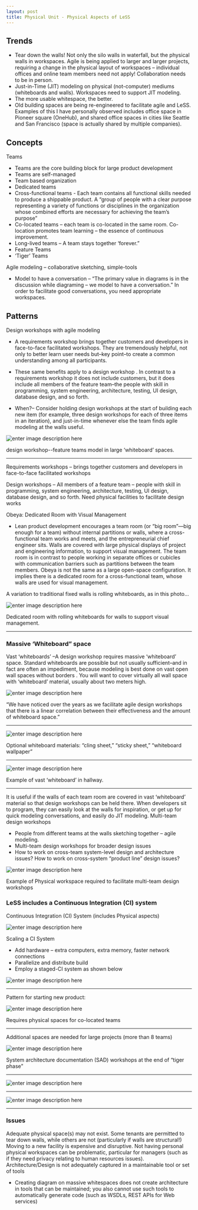 ```yaml
---
layout: post
title: Physical Unit - Physical Aspects of LeSS
---
```



## Trends
-  Tear down the walls!  Not only the silo walls in waterfall, but the physical walls in workspaces.
Agile is being applied to larger and larger projects, requiring a change in the physical layout of workspaces – individual offices and online team members need not apply!  Collaboration needs to be in person.
- Just-in-Time (JIT) modeling on physical (not-computer) mediums (whiteboards and walls).  Workspaces need to support JIT modeling.
- The more usable whitespace, the better.
- Old building spaces are being re-engineered to facilitate agile and LeSS.  Examples of this I have personally observed includes office space in Pioneer square (OneHub), and shared office spaces in cities like Seattle and San Francisco (space is actually shared by multiple companies).

## Concepts
Teams

- Teams are the core building block for large product development
- Teams are self-managed
- Team based organization
- Dedicated teams
- Cross-functional teams - Each team contains all functional skills needed to produce a shippable product. A “group of people with a clear purpose representing a variety of functions or disciplines in the organization whose combined efforts are necessary for achieving the team’s purpose”
- Co-located teams – each team is co-located in the same room.  Co-location promotes team learning – the essence of continuous improvement.
- Long-lived teams – A team stays together ‘forever.”
- Feature Teams
- ‘Tiger’ Teams

Agile modeling – collaborative sketching, simple-tools

- Model to have a conversation – “The primary value in diagrams is in the discussion while diagraming – we model to have a conversation.”  In order to facilitate good conversations, you need appropriate workspaces.

## Patterns

Design workshops with agile modeling

- A requirements workshop brings together customers and developers in face-to-face facilitated workshops. They are tremendously helpful, not only to better learn user needs but–key point–to create a common understanding among all participants.

- These same benefits apply to a design workshop . In contrast to a requirements workshop it does not include customers, but it does include all members of the feature team–the people with skill in programming, system engineering, architecture, testing, UI design, database design, and so forth.

- When?– Consider holding design workshops at the start of building each new item (for example, three design workshops for each of three items in an iteration), and just-in-time whenever else the team finds agile modeling at the walls useful.

 ![enter image description here](https://less.works/img/design_&_architecture/design_ws_1.JPG)

design workshop--feature teams model in large ‘whiteboard’ spaces.


----------


Requirements workshops – brings together customers and developers in face-to-face facilitated workshops

Design workshops – All members of a feature team – people with skill in programming, system engineering, architecture, testing, UI design, database design, and so forth.  Need physical facilities to facilitate design works

Obeya: Dedicated Room with Visual Management

- Lean product development encourages a team room (or “big room”—big enough for a team) without internal partitions or walls, where a cross-functional team works and meets, and the entrepreneurial chief engineer sits. Walls are covered with large physical displays of project and engineering information, to support visual management. The team room is in contrast to people working in separate offices or cubicles with communication barriers such as partitions between the team members. Obeya is not the same as a large open-space configuration. It implies there is a dedicated room for a cross-functional team, whose walls are used for visual management.

A variation to traditional fixed walls is rolling whiteboards, as in this photo…

 
![enter image description here](http://less.works/img/lean_thinking/xoffice_after_obeya.JPG.pagespeed.ic.wMx0rOAWeC.jpg)

Dedicated room with rolling whiteboards for walls to support visual management.


----------


### Massive ‘Whiteboard” space
Vast ‘whiteboards’ –A design workshop requires massive ‘whiteboard’ space. Standard whiteboards are possible but not usually sufficient–and in fact are often an impediment, because modeling is best done on vast open wall spaces without borders . You will want to cover virtually all wall space with ‘whiteboard’ material, usually about two meters high.

 
![enter image description here](https://less.works/img/design_&_architecture/uml_wall.JPG)

“We have noticed over the years as we facilitate agile design workshops that there is a linear correlation between their effectiveness and the amount of whiteboard space.”


----------


 
![enter image description here](https://less.works/img/design_&_architecture/cling_sheet_roll.JPG)

Optional whiteboard materials:  “cling sheet,” “sticky sheet,” “whiteboard wallpaper”


----------


 
![enter image description here](https://less.works/img/design_&_architecture/walls_in_halls.JPG)

Example of vast ‘whiteboard’ in hallway.


----------


It is useful if the walls of each team room are covered in vast ‘whiteboard’ material so that design workshops can be held there. When developers sit to program, they can easily look at the walls for inspiration, or get up for quick modeling conversations, and easily do JIT modeling.
Multi-team design workshops 

- People from different teams at the walls sketching together – agile modeling.
- Multi-team design workshops for broader design issues
- How to work on cross-team system-level design and architecture issues? How to work on cross-system “product line” design issues?
 
![enter image description here](https://less.works/img/design_&_architecture/groups_in_ws_2.JPG)

Example of Physical workspace required to facilitate multi-team design workshops

### LeSS includes a Continuous Integration (CI) system
 
Continuous Integration (CI) System (includes Physical aspects)

![enter image description here](https://less.works/img/technical-excellence/continuous-integration-system.png)

Scaling a CI System

- Add hardware – extra computers, extra memory, faster network connections
- Parallelize and distribute build
- Employ a staged-CI system as shown below
 
![enter image description here](https://less.works/img/technical-excellence/continuous-integration-scaled-system-example.png)


----------


Pattern for starting new product:
 
![enter image description here](https://less.works/img/design_&_architecture/start_with_tiger_team.png)

Requires physical spaces for co-located teams


----------


Additional spaces are needed for large projects (more than 8 teams)
 
![enter image description here](https://less.works/img/less-huge/requirement-areas.png)

System architecture documentation (SAD) workshops at the end of “tiger phase”


----------


 
![enter image description here](https://less.works/img/design_&_architecture/tiger_team_SAD_workshop.png)
 


----------


![enter image description here](https://less.works/img/design_&_architecture/sad_workshop.jpg)


----------


### Issues
Adequate physical space(s) may not exist.  Some tenants are permitted to tear down walls, while others are not (particularly if walls are structural!)  Moving to a new facility is expensive and disruptive.
Not having personal physical workspaces can be problematic, particular for managers (such as if they need privacy relating to human resources issues).
Architecture/Design is not adequately captured in a maintainable tool or set of tools

-	Creating diagram on massive whitespaces does not create architecture in tools that can be maintained; you also cannot use such tools to automatically generate code (such as WSDLs, REST APIs for Web services)
